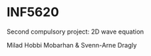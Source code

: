 INF5620 
======
Second compulsory project: 2D wave equation


Milad Hobbi Mobarhan & Svenn-Arne Dragly
